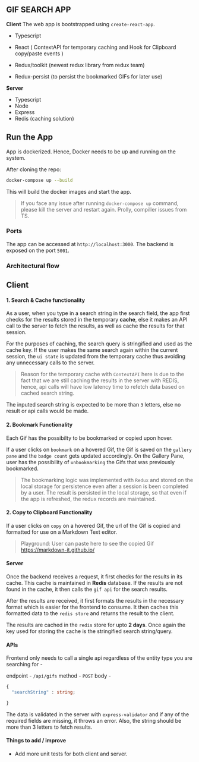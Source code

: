 ## GIF SEARCH APP

**Client**
The web app is bootstrapped using `create-react-app`.

- Typescript

- React ( ContextAPI for temporary caching and Hook for Clipboard copy/paste events )

- Redux/toolkit (newest redux library from redux team)

- Redux-persist (to persist the bookmarked GIFs for later use)

**Server**

- Typescript
- Node
- Express
- Redis (caching solution)


## Run the App

App is dockerized. Hence, Docker needs to be up and running on the system.

After cloning the repo:

```sh
docker-compose up --build
```

This will build the docker images and start the app.

> If you face any issue after running `docker-compose up` command, please kill the server and restart again. Prolly, compiller issues from TS.

### Ports

The app can be accessed at `http://localhost:3000`. The backend is exposed on the port `5001`.

### Architectural flow

## Client

#### 1. Search & Cache functionality

As a user, when you type in a search string in the search field, the app first checks for the results stored in the temporary **cache**, else it makes an API call to the server to fetch the results, as well as cache the results for that session.

For the purposes of caching, the search query is stringified and used as the cache key. If the user makes the same search again within the current session, the `ui state` is updated from the temporary cache thus avoiding any unnecessary calls to the server.

> Reason for the temporary cache with `ContextAPI` here is due to the fact that we are still caching the results in the server with REDIS, hence, api calls will have low latency time to refetch data based on cached search string.

The inputed search string is expected to be more than `3` letters, else no result or api calls would be made.

#### 2. Bookmark Functionality

Each Gif has the possibilty to be bookmarked or copied upon hover.

If a user clicks on `bookmark` on a hovered Gif, the Gif is saved on the `gallery pane` and the `badge count` gets updated accordingly. On the Gallery Pane, user has the possibility of `unbookmarking` the Gifs that was previously bookmarked.

> The bookmarking logic was implemented with `Redux` and stored on the local storage for persistence even after a session is been completed by a user. The result is persisted in the local storage, so that even if the app is refreshed, the redux records are maintained.

#### 2. Copy to Clipboard Functionality

If a user clicks on `copy` on a hovered Gif, the url of the Gif is copied and formatted for use on a Markdown Text editor.

> Playground: User can paste here to see the copied Gif https://markdown-it.github.io/

#### Server

Once the backend receives a request, it first checks for the results in its cache. This cache is maintained in **Redis** database. If the results are not found in the cache, it then calls the `gif api` for the search results.

After the results are received, it first formats the results in the necessary format which is easier for the frontend to consume. It then caches this formatted data to the `redis store` and returns the result to the client.

The results are cached in the `redis` store for upto **2 days**. Once again the key used for storing the cache is the stringified search string/query.

#### APIs

Frontend only needs to call a single api regardless of the entity type you are searching for -

endpoint - `/api/gifs`
method - `POST`
body -

```typescript
{
  "searchString" : string;

}
```

The data is validated in the server with `express-validator` and if any of the required fields are missing, it throws an error. Also, the string should be more than 3 letters to fetch results.

#### Things to add / improve

- Add more unit tests for both client and server.
